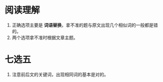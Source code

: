 # 阅读理解

1. 正确选项主要是 **词语替换**，拿不准的题与原文出现几个相似词的一般都是错的。
2. 两个选项拿不准时根据文章主题。

# 七选五

1. 注意前后文的关键词，出现相同词的基本是对的。
